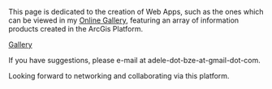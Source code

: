 This page is dedicated to the creation of Web Apps, such as the ones which can be viewed in my [Online Gallery](https://adeleramos.maps.arcgis.com/apps/PublicGallery/index.html?appid=831af299cdc54a49b7bcbc68acaf41ee), featuring an array of information products created in the ArcGis Platform.

[Gallery](https://adeleramosbz.files.wordpress.com/2017/07/gallery-icon.jpg)

If you have suggestions, please e-mail at adele-dot-bze-at-gmail-dot-com.

Looking forward to networking and collaborating via this platform.
